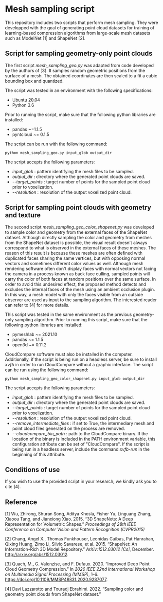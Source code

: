# Mesh sampling script 

This repository includes two scripts that perform mesh sampling. They were developped with the goal of generating point cloud datasets for training of learning-based compression algorithms from large-scale mesh datasets such as ModelNet [1] and ShapeNet [2]. 

## Script for sampling geometry-only point clouds

The first script *mesh_sampling_geo.py* was adapted from code developed by the authors of [3]. It samples random geometric positions from the surface of a mesh. The obtained coordinates are then scaled to a fit a cubic bounding box and quantized. 

The script was tested in an environment with the following specifications: 

* Ubuntu 20.04
* Python 3.6

Prior to running the script, make sure that the following python libraries are installed: 

* pandas ~=1.1.5
* pyntcloud ~= 0.1.5

The script can be run with the following command:

```shell
python mesh_sampling_geo.py input_glob output_dir
```

The script accepts the following parameters:

* *input_glob* : pattern identifying the mesh files to be sampled.
* *output_dir* : directory where the generated point clouds are saved. 
* *--target_points* : target number of points for the sampled point cloud prior to voxelization. 
* *--resolution* : resolution of the output voxelized point cloud. 

## Script for sampling point clouds with geometry and texture

The second script *mesh_sampling_geo_color_shapenet.py* was developed to sample color and geometry from the external faces of the ShapeNet dataset. Although directly sampling the color and geometry from meshes from the ShapeNet dataset is possible, the visual result doesn't always correspond to what is observed in the external faces of these meshes. The reason of this result is because these meshes are often defined with duplicated faces sharing the same vertices, but with opposing normal vectors and sometimes different color values as well. Although mesh rendering software often don't display faces with normal vectors not facing the camera in a process known as back face culling, sampled points will carry the color of both faces at random positions over the same surface. In order to avoid this undesired effect, the proposed method detects and excludes the internal faces of the mesh using an ambient occlusion plugin. In this way, a mesh model with only the faces visible from an outside observer are used as input to the sampling algorithm. The interested reader can refer to [4] for more details. 

This script was tested in the same environment as the previous geometry-only sampling algorithm. Prior to running this script, make sure that the following python libraries are installed: 

* pymeshlab ~= 2021.10
* pandas ~= 1.1.5
* open3d ~= 0.11.2

CloudCompare software must also be installed in the computer. Additionally, if the script is being run on a headless server, be sure to install *xvfb* in order to run CloudCompare without a graphic interface. The script can be run using the following command:

```shell
python mesh_sampling_geo_color_shapenet.py input_glob output_dir
```

The script accepts the following parameters:

* *input_glob* : pattern identifying the mesh files to be sampled.
* *output_dir* : directory where the generated point clouds are saved. 
* *--target_points* : target number of points for the sampled point cloud prior to voxelization. 
* *--resolution* : resolution of the output voxelized point cloud. 
* *--remove_intermediate_files* : if set to True, the intermediary mesh and point cloud files generated on the process are removed. 
* *--cloudcompare_bin_path* : path to the CloudCompare binary. If the location of the binary is included in the PATH environment variable, this configuration attribute can be set of "CloudCompare". If the script is being run in a headless server, include the command *xvfb-run* in the beginning of this attribute. 

## Conditions of use

If you wish to use the provided script in your research, we kindly ask you to cite [4].

## Reference

[1]  Wu, Zhirong, Shuran Song, Aditya Khosla, Fisher Yu, Linguang Zhang, Xiaoou Tang, and Jianxiong Xiao. 2015. “3D ShapeNets: A Deep Representation for Volumetric Shapes.” *Proceedings of 28th IEEE Conference on Computer Vision and Pattern Recognition (CVPR2015)*

[2] Chang, Angel X., Thomas Funkhouser, Leonidas Guibas, Pat Hanrahan, Qixing Huang, Zimo Li, Silvio Savarese, et al. 2015. “ShapeNet: An Information-Rich 3D Model Repository.” *ArXiv:1512.03012 [Cs]*, December. http://arxiv.org/abs/1512.03012.

[3] Quach, M., G. Valenzise, and F. Dufaux. 2020. “Improved Deep Point Cloud Geometry Compression.” In *2020 IEEE 22nd International Workshop on Multimedia Signal Processing (MMSP)*, 1–6. https://doi.org/10.1109/MMSP48831.2020.9287077.

[4] Davi Lazzarotto and Touradj Ebrahimi. 2022. “Sampling color and geometry point clouds from ShapeNet dataset.” 


